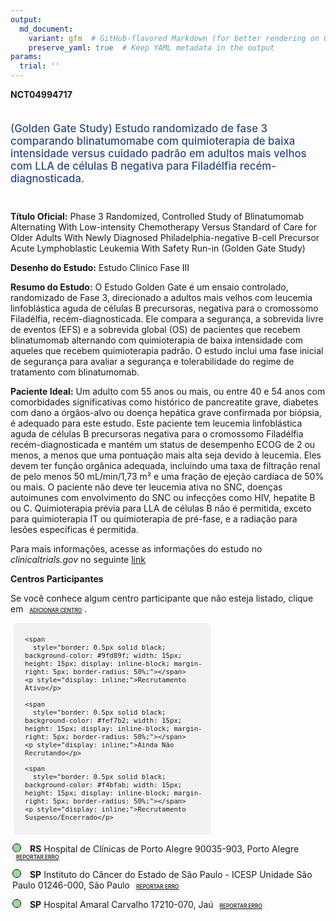 ```yaml
---
output: 
  md_document:
    variant: gfm  # GitHub-flavored Markdown (for better rendering on GitHub)
    preserve_yaml: true  # Keep YAML metadata in the output
params:
  trial: ''
---
```


**NCT04994717**

<div style="padding: 5px 5px 5px 0px; font-size: 1.20em; font-weight: 500; color: #2E4A7F; text-align: left; margin-bottom: 20px">

(Golden Gate Study) Estudo randomizado de fase 3 comparando
blinatumomabe com quimioterapia de baixa intensidade versus cuidado
padrão em adultos mais velhos com LLA de células B negativa para
Filadélfia recém-diagnosticada.

</div>

**Título Oficial:** Phase 3 Randomized, Controlled Study of Blinatumomab
Alternating With Low-intensity Chemotherapy Versus Standard of Care for
Older Adults With Newly Diagnosed Philadelphia-negative B-cell Precursor
Acute Lymphoblastic Leukemia With Safety Run-in (Golden Gate Study)

**Desenho do Estudo:** Estudo Clinico Fase III

**Resumo do Estudo:** O Estudo Golden Gate é um ensaio controlado,
randomizado de Fase 3, direcionado a adultos mais velhos com leucemia
linfoblástica aguda de células B precursoras, negativa para o cromossomo
Filadélfia, recém-diagnosticada. Ele compara a segurança, a sobrevida
livre de eventos (EFS) e a sobrevida global (OS) de pacientes que
recebem blinatumomab alternando com quimioterapia de baixa intensidade
com aqueles que recebem quimioterapia padrão. O estudo inclui uma fase
inicial de segurança para avaliar a segurança e tolerabilidade do regime
de tratamento com blinatumomab.

**Paciente Ideal:** Um adulto com 55 anos ou mais, ou entre 40 e 54 anos
com comorbidades significativas como histórico de pancreatite grave,
diabetes com dano a órgãos-alvo ou doença hepática grave confirmada por
biópsia, é adequado para este estudo. Este paciente tem leucemia
linfoblástica aguda de células B precursoras negativa para o cromossomo
Filadélfia recém-diagnosticada e mantém um status de desempenho ECOG de
2 ou menos, a menos que uma pontuação mais alta seja devido à leucemia.
Eles devem ter função orgânica adequada, incluindo uma taxa de filtração
renal de pelo menos 50 mL/min/1,73 m² e uma fração de ejeção cardíaca de
50% ou mais. O paciente não deve ter leucemia ativa no SNC, doenças
autoimunes com envolvimento do SNC ou infecções como HIV, hepatite B ou
C. Quimioterapia prévia para LLA de células B não é permitida, exceto
para quimioterapia IT ou quimioterapia de pré-fase, e a radiação para
lesões específicas é permitida.

Para mais informações, acesse as informações do estudo no
*clinicaltrials.gov* no seguinte
[link](https://clinicaltrials.gov/ct2/show/NCT04994717)

**Centros Participantes**

Se você conhece algum centro participante que não esteja listado, clique
em
<span style="color: #2E4A7F; margin-left: 2px; padding: 4px; background-color: #f3f2f1; border-radius: 8px; font-weight: 500; font-size: 0.6em"><a
href="https://flazar.shinyapps.io/formsapp?study_nct_id=NCT04994717&amp;location_id=N%2FA&amp;location_full_name=N%2FA&amp;form_type=Adicionar%20Centro"
target="_blank">ADICIONAR CENTRO</a></span>.

<div style="margin-bottom: 8px; margin-left: 5px; padding: 8px; max-width: 300px; background-color: #f3f2f1; border-radius: 8px; font-size: 0.9em">

<div style="margin-left: 10px;">

    <span 
      style="border: 0.5px solid black; background-color: #9fd89f; width: 15px; height: 15px; display: inline-block; margin-right: 5px; border-radius: 50%;"></span>
    <p style="display: inline;">Recrutamento Ativo</p>

</div>

<div style="margin-left: 10px;">

    <span 
      style="border: 0.5px solid black; background-color: #fef7b2; width: 15px; height: 15px; display: inline-block; margin-right: 5px; border-radius: 50%;"></span>
    <p style="display: inline;">Ainda Não Recrutando</p>

</div>

<div style="margin-left: 10px;">

    <span 
      style="border: 0.5px solid black; background-color: #f4bfab; width: 15px; height: 15px; display: inline-block; margin-right: 5px; border-radius: 50%;"></span>
    <p style="display: inline;">Recrutamento Suspenso/Encerrado</p>

</div>

</div>

<div style="margin: 3px;">

<span style="border: 0.5px solid black; display: inline-block; width: 12px; height: 12px; border-radius: 50%; margin-right: 10px; padding-bottom: 0px; background-color: #9fd89f;"></span>
<b>RS</b> Hospital de Clínicas de Porto Alegre 90035-903, Porto Alegre
<span style="color: #2E4A7F; margin-left: 2px; padding: 4px; background-color: #f3f2f1; border-radius: 8px; font-weight: 500; font-size: 0.6em"><a
href="https://flazar.shinyapps.io/formsapp?study_nct_id=NCT04994717&amp;location_id=HOSPITALDASCLINICASDEPORTOALEGREPORTOALEGRERIOGRANDEDOSUL90035003BRAZIL&amp;location_full_name=Hospital%20de%20Cl%C3%ADnicas%20de%20Porto%20Alegre%2C%2090035-903%2C%20Porto%20Alegre&amp;form_type=Reportar%20Erro"
target="_blank">REPORTAR ERRO</a></span>

</div>

<div style="margin: 3px;">

<span style="border: 0.5px solid black; display: inline-block; width: 12px; height: 12px; border-radius: 50%; margin-right: 10px; padding-bottom: 0px; background-color: #9fd89f;"></span>
<b>SP</b> Instituto do Câncer do Estado de São Paulo - ICESP Unidade São
Paulo 01246-000, São Paulo
<span style="color: #2E4A7F; margin-left: 2px; padding: 4px; background-color: #f3f2f1; border-radius: 8px; font-weight: 500; font-size: 0.6em"><a
href="https://flazar.shinyapps.io/formsapp?study_nct_id=NCT04994717&amp;location_id=INSTITUTODOCANCERDOESTADODESAOPAULOOCTAVIOFRIASDEOLIVEIRAICESPSAOPAULO01246000BRAZIL&amp;location_full_name=Instituto%20do%20C%C3%A2ncer%20do%20Estado%20de%20S%C3%A3o%20Paulo%20-%20ICESP%20Unidade%20S%C3%A3o%20Paulo%2C%2001246-000%2C%20S%C3%A3o%20Paulo&amp;form_type=Reportar%20Erro"
target="_blank">REPORTAR ERRO</a></span>

</div>

<div style="margin: 3px;">

<span style="border: 0.5px solid black; display: inline-block; width: 12px; height: 12px; border-radius: 50%; margin-right: 10px; padding-bottom: 0px; background-color: #9fd89f;"></span>
<b>SP</b> Hospital Amaral Carvalho 17210-070, Jaú
<span style="color: #2E4A7F; margin-left: 2px; padding: 4px; background-color: #f3f2f1; border-radius: 8px; font-weight: 500; font-size: 0.6em"><a
href="https://flazar.shinyapps.io/formsapp?study_nct_id=NCT04994717&amp;location_id=FUNDACAOAMARALCARVALHOJAUSAOPAULO17210120BRAZIL&amp;location_full_name=Hospital%20Amaral%20Carvalho%2C%2017210-070%2C%20Ja%C3%BA&amp;form_type=Reportar%20Erro"
target="_blank">REPORTAR ERRO</a></span>

</div>
